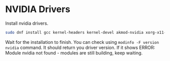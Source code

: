 # NVIDIA Drivers

Install nvidia drivers.

```bash
sudo dnf install gcc kernel-headers kernel-devel akmod-nvidia xorg-x11-drv-nvidia-cuda
```

Wait for the installation to finish. You can check using `modinfo -F version nvidia` command.
It should return you driver version. If it shows ERROR: Module nvidia not found - modules are still building, keep waiting.
